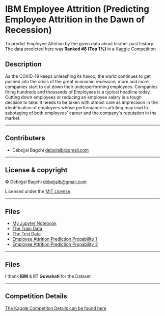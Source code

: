 # IBM Employee Attrition (Predicting Employee Attrition in the Dawn of Recession)
To predict Employee Attrition by the given data about his/her past history.
The data predicted here was **Ranked #8 (Top 1%)** in a Kaggle Competition 

## Description

As the COVID-19 keeps unleashing its havoc, the world continues to get pushed into the crisis of the great economic recession, more and more companies start to cut down their underperforming employees. Companies firing hundreds and thousands of Employees is a typical headline today. Cutting down employees or reducing an employee salary is a tough decision to take. It needs to be taken with utmost care as imprecision in the identification of employees whose performance is attriting may lead to sabotaging of both employees' career and the company's reputation in the market.

---

## Contributers

- Debojjal Bagchi <debojjalb@gmail.com>

---

## License & copyright

© Debojjal Bagchi <debojjalb@gmail.com>

Licensed under the [MIT License](LICENSE).

---

## Files

* [My Jupyter Notebook](IBM_ATTRITION_SummerAnalytics.ipynb)
* [The Train Data](train.csv)
* [The Test Data](test.csv)
* [Employee Attrition Prediction Propability 1](XGB_FINAL_SUBMISSION_1)
* [Employee Attrition Prediction Propability 2](lgbm_final_submission)

---

## Files

I thank **IBM** & **IIT Guwahati** for the Dataset

---

## Competition Details

[The Kaggle Competiton Details can be found here](https://www.kaggle.com/c/summeranalytics2020/)
